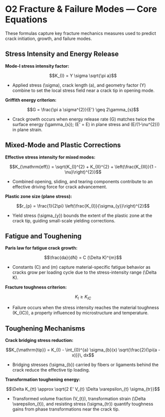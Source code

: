 # O2 Fracture & Failure Modes — Core Equations

These formulas capture key fracture mechanics measures used to predict crack initiation, growth, and failure modes.

## Stress Intensity and Energy Release
**Mode-I stress intensity factor:**

$$K_{I} = Y \sigma \sqrt{\pi a}$$

- Applied stress \(\sigma\), crack length \(a\), and geometry factor \(Y\) combine to set the local stress field near a crack tip in opening mode.

**Griffith energy criterion:**

$$G = \frac{\pi a \sigma^{2}}{E'} \geq 2\gamma_{s}$$

- Crack growth occurs when energy release rate \(G\) matches twice the surface energy \(\gamma_{s}\); \(E' = E\) in plane stress and \(E/(1-\nu^{2})\) in plane strain.

## Mixed-Mode and Plastic Corrections
**Effective stress intensity for mixed modes:**

$$K_{\mathrm{eff}} = \sqrt{K_{I}^{2} + K_{II}^{2} + \left(\frac{K_{III}}{1 - \nu}\right)^{2}}$$

- Combined opening, sliding, and tearing components contribute to an effective driving force for crack advancement.

**Plastic zone size (plane stress):**

$$r_{p} = \frac{1}{2\pi} \left(\frac{K_{I}}{\sigma_{y}}\right)^{2}$$

- Yield stress \(\sigma_{y}\) bounds the extent of the plastic zone at the crack tip, guiding small-scale yielding corrections.

## Fatigue and Toughening
**Paris law for fatigue crack growth:**

$$\frac{da}{dN} = C (\Delta K)^{m}$$

- Constants \(C\) and \(m\) capture material-specific fatigue behavior as cracks grow per loading cycle due to the stress-intensity range \(\Delta K\).

**Fracture toughness criterion:**

$$K_{I} \geq K_{IC}$$

- Failure occurs when the stress intensity reaches the material toughness \(K_{IC}\), a property influenced by microstructure and temperature.

## Toughening Mechanisms
**Crack bridging stress reduction:**

$$K_{\mathrm{tip}} = K_{I} - \int_{0}^{a} \sigma_{b}(x) \sqrt{\frac{2}{\pi(a - x)}}\, dx$$

- Bridging stresses \(\sigma_{b}\) carried by fibers or ligaments behind the crack reduce the effective tip loading.

**Transformation toughening energy:**

$$\Delta K_{tt} \approx \sqrt{2 E' V_{t} \Delta \varepsilon_{t} \sigma_{tr}}$$

- Transformed volume fraction \(V_{t}\), transformation strain \(\Delta \varepsilon_{t}\), and resisting stress \(\sigma_{tr}\) quantify toughness gains from phase transformations near the crack tip.
